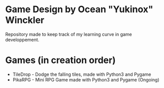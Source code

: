 # Game Design by Ocean "Yukinox" Winckler
Repository made to keep track of my learning curve in game developpement.

# Games (in creation order)
* TileDrop - Dodge the falling tiles, made with Python3 and Pygame
* PikaRPG - Mini RPG Game made with Python3 and Pygame (Ongoing)